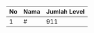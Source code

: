 | No | Nama            | Jumlah Level |
|----|-----------------|--------------|
| 1  | #    |    911        |
